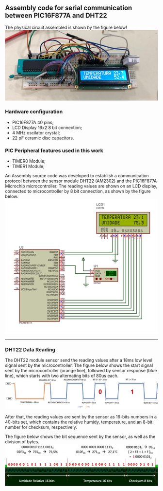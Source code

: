 ## Assembly code for serial communication between PIC16F877A and DHT22

The physical circuit assembled is shown by the figure below!
![Alt text](Img/ckt.png)
### Hardware configuration
- PIC16F877A 40 pins;
- LCD Display 16x2 8 bit connection;
- 4 MHz oscilator crystal;
- 22 pF ceramic disc capacitors.
### PIC Peripheral features used in this work
- TIMER0 Module;
- TIMER1 Module;

An Assembly source code was developed to establish a communication protocol between the sensor module DHT22 (AM2302) and the PIC16F877A Microchip microcontroller. The reading values are shown on an LCD display, connected to microcontroller by 8 bit connection, as shown by the figure below.
![Alt text](Img/proteus.png)
___
### DHT22 Data Reading

The DHT22 module sensor send the reading values after a 18ms low level signal sent by the microcontroller. The figure below shows the start signal sent by the microcontroller (orange line), followed by sensor response (blue line), which starts with two alternating bits of 80us each.
![Alt text](Img/serial1.png)

After that, the reading values are sent by the sensor as 16-bits numbers in a 40-bits set, which contains the relative humidy, temperature, and an 8-bit number for checksum, respectively.

The figure below shows the bit sequence sent by the sensor, as well as the division of bytes.
![Alt text](Img/serial2.png)